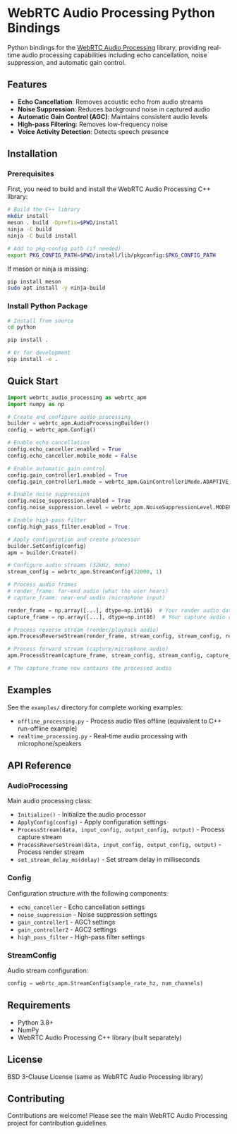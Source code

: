 # WebRTC Audio Processing Python Bindings

Python bindings for the [WebRTC Audio Processing](https://gitlab.freedesktop.org/pulseaudio/webrtc-audio-processing) library, providing real-time audio processing capabilities including echo cancellation, noise suppression, and automatic gain control.

## Features

- **Echo Cancellation**: Removes acoustic echo from audio streams
- **Noise Suppression**: Reduces background noise in captured audio  
- **Automatic Gain Control (AGC)**: Maintains consistent audio levels
- **High-pass Filtering**: Removes low-frequency noise
- **Voice Activity Detection**: Detects speech presence

## Installation

### Prerequisites

First, you need to build and install the WebRTC Audio Processing C++ library:

```bash
# Build the C++ library
mkdir install
meson . build -Dprefix=$PWD/install
ninja -C build
ninja -C build install

# Add to pkg-config path (if needed)
export PKG_CONFIG_PATH=$PWD/install/lib/pkgconfig:$PKG_CONFIG_PATH
```

If meson or ninja is missing:
```bash
pip install meson
sudo apt install -y ninja-build
```

### Install Python Package

```bash
# Install from source
cd python

pip install .

# Or for development
pip install -e .
```

## Quick Start

```python
import webrtc_audio_processing as webrtc_apm
import numpy as np

# Create and configure audio processing
builder = webrtc_apm.AudioProcessingBuilder()
config = webrtc_apm.Config()

# Enable echo cancellation
config.echo_canceller.enabled = True
config.echo_canceller.mobile_mode = False

# Enable automatic gain control
config.gain_controller1.enabled = True
config.gain_controller1.mode = webrtc_apm.GainController1Mode.ADAPTIVE_ANALOG

# Enable noise suppression
config.noise_suppression.enabled = True
config.noise_suppression.level = webrtc_apm.NoiseSuppressionLevel.MODERATE

# Enable high-pass filter
config.high_pass_filter.enabled = True

# Apply configuration and create processor
builder.SetConfig(config)
apm = builder.Create()

# Configure audio streams (32kHz, mono)
stream_config = webrtc_apm.StreamConfig(32000, 1)

# Process audio frames
# render_frame: far-end audio (what the user hears)
# capture_frame: near-end audio (microphone input)

render_frame = np.array([...], dtype=np.int16)  # Your render audio data
capture_frame = np.array([...], dtype=np.int16)  # Your capture audio data

# Process reverse stream (render/playback audio)
apm.ProcessReverseStream(render_frame, stream_config, stream_config, render_frame)

# Process forward stream (capture/microphone audio) 
apm.ProcessStream(capture_frame, stream_config, stream_config, capture_frame)

# The capture_frame now contains the processed audio
```

## Examples

See the `examples/` directory for complete working examples:

- `offline_processing.py` - Process audio files offline (equivalent to C++ run-offline example)
- `realtime_processing.py` - Real-time audio processing with microphone/speakers

## API Reference

### AudioProcessing

Main audio processing class:

- `Initialize()` - Initialize the audio processor
- `ApplyConfig(config)` - Apply configuration settings
- `ProcessStream(data, input_config, output_config, output)` - Process capture stream
- `ProcessReverseStream(data, input_config, output_config, output)` - Process render stream
- `set_stream_delay_ms(delay)` - Set stream delay in milliseconds

### Config

Configuration structure with the following components:

- `echo_canceller` - Echo cancellation settings
- `noise_suppression` - Noise suppression settings  
- `gain_controller1` - AGC1 settings
- `gain_controller2` - AGC2 settings
- `high_pass_filter` - High-pass filter settings

### StreamConfig

Audio stream configuration:

```python
config = webrtc_apm.StreamConfig(sample_rate_hz, num_channels)
```

## Requirements

- Python 3.8+
- NumPy
- WebRTC Audio Processing C++ library (built separately)

## License

BSD 3-Clause License (same as WebRTC Audio Processing library)

## Contributing

Contributions are welcome! Please see the main WebRTC Audio Processing project for contribution guidelines.
